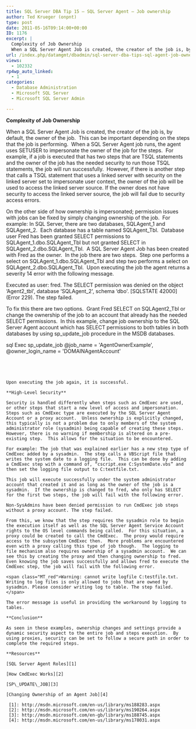 ```yaml
---
title: SQL Server DBA Tip 15 – SQL Server Agent – Job ownership
author: Ted Krueger (onpnt)
type: post
date: 2011-05-16T09:14:00+00:00
ID: 1176
excerpt: |
  Complexity of Job Ownership
  When a SQL Server Agent Job is created, the creator of the job is, by default, the owner of the job.  This can be important depending on the steps that the job is performing.  When a SQL Server Agent job runs, the agent uses&hellip;
url: /index.php/datamgmt/dbadmin/sql-server-dba-tips-sql-agent-job-ownership/
views:
  - 102332
rp4wp_auto_linked:
  - 1
categories:
  - Database Administration
  - Microsoft SQL Server
  - Microsoft SQL Server Admin

---
```

**Complexity of Job Ownership**

When a SQL Server Agent Job is created, the creator of the job is, by default, the owner of the job.  This can be important depending on the steps that the job is performing.  When a SQL Server Agent job runs, the agent uses SETUSER to impersonate the owner of the job for the steps.  For example, if a job is executed that has two steps that are TSQL statements and the owner of the job has the needed security to run those TSQL statements, the job will run successfully.  However, if there is another step that calls a TSQL statement that uses a linked server with security on the linked server set to impersonate user context, the owner of the job will be used to access the linked server source. If the owner does not have security to access the linked server source, the job will fail due to security access errors. 

On the other side of how ownership is impersonated; permission issues with jobs can be fixed by simply changing ownership of the job.  For example: In SQL Server, there are two databases, SQLAgent\_1 and SQLAgent\_2.  Each database has a table named SQLAgent\_Tbl.  Database user Fred has been granted SELECT permissions to SQLAgent\_1.dbo.SQLAgent\_Tbl but not granted SELECT in SQLAgent\_2.dbo.SQLAgent\_Tbl.  A SQL Server Agent Job has been created with Fred as the owner.  In the job there are two steps.  Step one performs a select on SQLAgent\_1.dbo.SQLAgent\_Tbl and step two performs a select on SQLAgent\_2.dbo.SQLAgent_Tbl.  Upon executing the job the agent returns a severity 14 error with the following message.

<span class="MT_red">Executed as user: fred. The SELECT permission was denied on the object &#8216;Agent2_tbl', database &#8216;SQLAgent_2', schema &#8216;dbo'. [SQLSTATE 42000] (Error 229). The step failed.</span>

To fix this there are two options.  Grant Fred SELECT on SQLAgent2\_Tbl or change the ownership of the job to an account that already has the needed SELECT permissions.  In this example, change job ownership to the SQL Server Agent account which has SELECT permissions to both tables in both databases by using sp\_update_job procedure in the MSDB databases.

sql
Exec sp_update_job @job_name = 'AgentOwnerExample', @owner_login_name = 'DOMAINAgentAccount'
```


 

Upon executing the job again, it is successful.

**High-Level Security**

Security is handled differently when steps such as CmdExec are used, or other steps that start a new level of access and impersonation.   Steps such as CmdExec type are executed by the SQL Server Agent Account or a proxy account.  Unless ownership is explicitly changed, this typically is not a problem due to only members of the system administrator role (sysadmin) being capable of creating these steps.  However, there is no warning if membership is altered on a pre-existing step.  This allows for the situation to be encountered.

For example: The job that was explained earlier has a new step type of CmdExec added by a sysadmin.  The step calls a VBScript file that writes the system date to a logging file.  This can be done by adding a CmdExec step with a command of, “cscript.exe C:SystemDate.vbs” and then set the logging file output to C:textfile.txt.

This job will execute successfully under the system administrator account that created it and as long as the owner of the job is a sysadmin.  If the ownership is changed to fred, who only has SELECT for the first two steps, the job will fail with the following error.

Non-SysAdmins have been denied permission to run CmdExec job steps without a proxy account. The step failed.

From this, we know that the step requires the sysadmin role to begin the execution itself as well as the SQL Server Agent Service Account rights to the OS level commands being called.  For this situation, a proxy could be created to call the CmdExec.  The proxy would require access to the subsystem CmdExec then.  More problems are encountered even with a proxy calling this type of job though.  The logging to file mechanism also requires ownership of a sysadmin account.  We can see this by creating the proxy and then changing ownership to fred.  Even knowing the job saves successfully and allows fred to execute the CmdExec step, the job will fail with the following error.

<span class="MT_red">Warning: cannot write logfile C:testfile.txt. Writing to log files is only allowed to jobs that are owned by sysadmin. Please consider writing log to table. The step failed.</span>

The error message is useful in providing the workaround by logging to tables. 

**Conclusion**

As seen in these examples, ownership changes and settings provide a dynamic security aspect to the entire job and steps execution.  By using proxies, security can be set to follow a secure path in order to complete the required steps. 

**Resources**

[SQL Server Agent Roles][1]

[How CmdExec Works][2]

[SP\_UPDATE\_JOB][3]

[Changing Ownership of an Agent Job][4]

 [1]: http://msdn.microsoft.com/en-us/library/ms188283.aspx
 [2]: http://msdn.microsoft.com/en-us/library/ms190264.aspx
 [3]: http://msdn.microsoft.com/en-gb/library/ms188745.aspx
 [4]: http://msdn.microsoft.com/en-us/library/ms178031.aspx